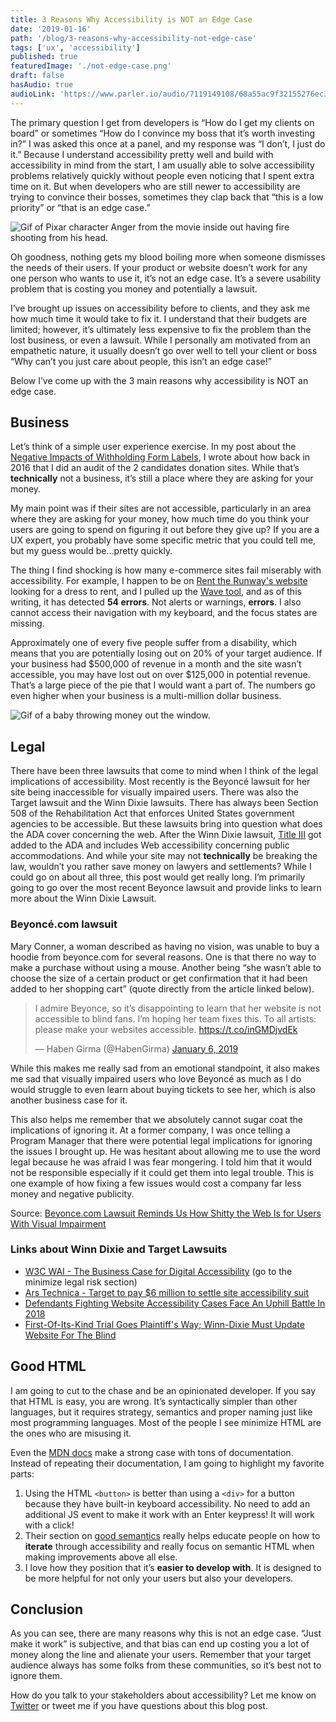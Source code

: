 ```yaml
---
title: 3 Reasons Why Accessibility is NOT an Edge Case
date: '2019-01-16'
path: '/blog/3-reasons-why-accessibility-not-edge-case'
tags: ['ux', 'accessibility']
published: true
featuredImage: './not-edge-case.png'
draft: false
hasAudio: true
audioLink: 'https://www.parler.io/audio/7119149108/68a55ac9f32155276ec3f8fd63b57e87ab25acf6.05adf8b2-34cd-4a74-8a95-5ed875db72db.mp3'
---
```


The primary question I get from developers is “How do I get my clients on board” or sometimes “How do I convince my boss that it’s worth investing in?” I was asked this once at a panel, and my response was “I don’t, I just do it.” Because I understand accessibility pretty well and build with accessibility in mind from the start, I am usually able to solve accessibility problems relatively quickly without people even noticing that I spent extra time on it. But when developers who are still newer to accessibility are trying to convince their bosses, sometimes they clap back that “this is a low priority” or “that is an edge case.”

![Gif of Pixar character Anger from the movie inside out having fire shooting from his head.](https://media.giphy.com/media/11tTNkNy1SdXGg/giphy.gif)

Oh goodness, nothing gets my blood boiling more when someone dismisses the needs of their users. If your product or website doesn’t work for any one person who wants to use it, it’s not an edge case. It’s a severe usability problem that is costing you money and potentially a lawsuit.

I’ve brought up issues on accessibility before to clients, and they ask me how much time it would take to fix it. I understand that their budgets are limited; however, it’s ultimately less expensive to fix the problem than the lost business, or even a lawsuit. While I personally am motivated from an empathetic nature, it usually doesn’t go over well to tell your client or boss “Why can’t you just care about people, this isn’t an edge case!”

Below I’ve come up with the 3 main reasons why accessibility is NOT an edge case.

## Business

Let’s think of a simple user experience exercise. In my post about the [Negative Impacts of Withholding Form Labels](/blog/negative-impacts-withholding-form-labels), I wrote about how back in 2016 that I did an audit of the 2 candidates donation sites. While that’s **technically** not a business, it’s still a place where they are asking for your money.

My main point was if their sites are not accessible, particularly in an area where they are asking for your money, how much time do you think your users are going to spend on figuring it out before they give up? If you are a UX expert, you probably have some specific metric that you could tell me, but my guess would be…pretty quickly.

The thing I find shocking is how many e-commerce sites fail miserably with accessibility. For example, I happen to be on [Rent the Runway's website](https://www.renttherunway.com/) looking for a dress to rent, and I pulled up the [Wave tool](https://wave.webaim.org/), and as of this writing, it has detected **54 errors**. Not alerts or warnings, **errors**. I also cannot access their navigation with my keyboard, and the focus states are missing.

Approximately one of every five people suffer from a disability, which means that you are potentially losing out on 20% of your target audience. If your business had $500,000 of revenue in a month and the site wasn’t accessible, you may have lost out on over $125,000 in potential revenue. That’s a large piece of the pie that I would want a part of. The numbers go even higher when your business is a multi-million dollar business.

![Gif of a baby throwing money out the window.](https://media.giphy.com/media/l0HFkA6omUyjVYqw8/giphy.gif)

## Legal

There have been three lawsuits that come to mind when I think of the legal implications of accessibility. Most recently is the Beyoncé lawsuit for her site being inaccessible for visually impaired users. There was also the Target lawsuit and the Winn Dixie lawsuits. There has always been Section 508 of the Rehabilitation Act that enforces United States government agencies to be accessible. But these lawsuits bring into question what does the ADA cover concerning the web. After the Winn Dixie lawsuit, [Title III](https://www.ada.gov/regs2010/titleIII_2010/titleIII_2010_regulations.htm) got added to the ADA and includes Web accessibility concerning public accommodations. And while your site may not **technically** be breaking the law, wouldn’t you rather save money on lawyers and settlements? While I could go on about all three, this post would get really long. I’m primarily going to go over the most recent Beyonce lawsuit and provide links to learn more about the Winn Dixie Lawsuit.

### Beyoncé.com lawsuit

Mary Conner, a woman described as having no vision, was unable to buy a hoodie from beyonce.com for several reasons. One is that there no way to make a purchase without using a mouse. Another being “she wasn’t able to choose the size of a certain product or get confirmation that it had been added to her shopping cart” (quote directly from the article linked below).

<blockquote class="twitter-tweet" data-lang="en"><p lang="en" dir="ltr">I admire Beyonce, so it’s disappointing to learn that her website is not accessible to blind fans. I’m hoping her team fixes this. To all artists: please make your websites accessible. <a href="https://t.co/inGMDjvdEk">https://t.co/inGMDjvdEk</a></p>&mdash; Haben Girma (@HabenGirma) <a href="https://twitter.com/HabenGirma/status/1081825648274956288?ref_src=twsrc%5Etfw">January 6, 2019</a></blockquote>

While this makes me really sad from an emotional standpoint, it also makes me sad that visually impaired users who love Beyoncé as much as I do would struggle to even learn about buying tickets to see her, which is also another business case for it.

This also helps me remember that we absolutely cannot sugar coat the implications of ignoring it. At a former company, I was once telling a Program Manager that there were potential legal implications for ignoring the issues I brought up. He was hesitant about allowing me to use the word legal because he was afraid I was fear mongering. I told him that it would not be responsible especially if it could get them into legal trouble. This is one example of how fixing a few issues would cost a company far less money and negative publicity.

Source: [Beyonce.com Lawsuit Reminds Us How Shitty the Web Is for Users With Visual Impairment](https://gizmodo.com/beyonce-com-lawsuit-reminds-us-how-shitty-the-web-is-fo-1831493336)

### Links about Winn Dixie and Target Lawsuits

- [W3C WAI - The Business Case for Digital Accessibility](https://www.w3.org/WAI/business-case/) (go to the minimize legal risk section)
- [Ars Technica - Target to pay \$6 million to settle site accessibility suit](https://arstechnica.com/uncategorized/2008/08/target-to-pay-6-million-to-settle-site-accessibility-suit/)
- [Defendants Fighting Website Accessibility Cases Face An Uphill Battle In 2018](https://www.adatitleiii.com/tag/winn-dixie/)
- [First-Of-Its-Kind Trial Goes Plaintiff's Way; Winn-Dixie Must Update Website For The Blind](https://www.forbes.com/sites/legalnewsline/2017/06/13/first-of-its-kind-trial-goes-plaintiffs-way-winn-dixie-must-update-website-for-the-blind/#2890a7561b38)

## Good HTML

I am going to cut to the chase and be an opinionated developer. If you say that HTML is easy, you are wrong. It’s syntactically simpler than other languages, but it requires strategy, semantics and proper naming just like most programming languages. Most of the people I see minimize HTML are the ones who are misusing it.

Even the [MDN docs](https://developer.mozilla.org/en-US/docs/Learn/Accessibility/HTML) make a strong case with tons of documentation. Instead of repeating their documentation, I am going to highlight my favorite parts:

1. Using the HTML `<button>` is better than using a `<div>` for a button because they have built-in keyboard accessibility. No need to add an additional JS event to make it work with an Enter keypress! It will work with a click!
2. Their section on [good semantics](https://developer.mozilla.org/en-US/docs/Learn/Accessibility/HTML#Good_semantics) really helps educate people on how to **iterate** through accessibility and really focus on semantic HTML when making improvements above all else.
3. I love how they position that it’s **easier to develop with**. It is designed to be more helpful for not only your users but also your developers.

## Conclusion

As you can see, there are many reasons why this is not an edge case. “Just make it work” is subjective, and that bias can end up costing you a lot of money along the line and alienate your users. Remember that your target audience always has some folks from these communities, so it’s best not to ignore them.

How do you talk to your stakeholders about accessibility? Let me know on [Twitter](https://twitter.com/LittleKope/) or tweet me if you have questions about this blog post.
